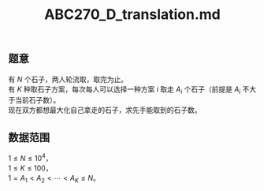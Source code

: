 ﻿---
title: "ABC270_D_translation.md"
tags: []
author: ""
created: ""
---

## 题意

有 $N$ 个石子，两人轮流取，取完为止。     
有 $K$ 种取石子方案，每次每人可以选择一种方案 $i$ 取走 $A_i$ 个石子（前提是 $A_i$ 不大于当前石子数）。     
现在双方都想最大化自己拿走的石子，求先手能取到的石子数。

## 数据范围

$1\le N\le 10^4$，        
$1\le K\le 100$，    
$1=A_1 < A_2 < \cdots < A_K \le N$。    


